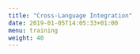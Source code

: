 ```yaml
---
title: "Cross-Language Integration"
date: 2019-01-05T14:05:33+01:00
menu: training
weight: 40
---
```


